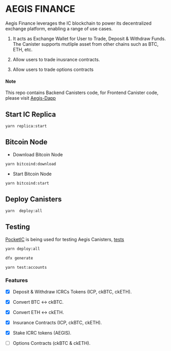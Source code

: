 # AEGIS FINANCE

Aegis Finance leverages the IC blockchain to power its decentralized exchange platform, enabling a range of use cases.

1. It acts as Exchange Wallet for User to Trade, Deposit & Withdraw Funds. The Canister supports mutliple asset from other chains such as BTC, ETH, etc.

2. Allow users to trade inusrance contracts.

3. Allow users to trade options contracts

#### Note

This repo contains Backend Canisters code, for Frontend Canister code, please visit [Aegis-Dapp](https://github.com/AegisFinance/aegis-dapp)

## Start IC Replica

```bash
yarn replica:start
```

## Bitcoin Node

- Download Bitcoin Node

```bash
yarn bitcoind:download
```

- Start Bitcoin Node

```bash
yarn bitcoind:start
```

## Deploy Canisters

```bash
yarn  deploy:all
```

## Testing

[PocketIC](https://github.com/dfinity/pocketic) is being used for testing Aegis Canisters, [tests](tests/accounts.spec.ts)

```bash
yarn deploy:all
```

```bash
dfx generate
```

```bash
yarn test:accounts
```

### Features


- [x] Deposit & Withdraw ICRCs Tokens (ICP, ckBTC, ckETH).
- [x] Convert BTC <-> ckBTC.
- [x] Convert ETH <-> ckETH.
- [x] Insurance Contracts (ICP, ckBTC, ckETH).
- [x] Stake ICRC tokens (AEGIS).
- [ ] Options Contracts (ckBTC & ckETH).
 